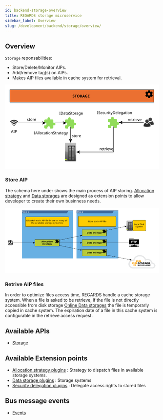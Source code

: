 ```yaml
---
id: backend-storage-overview
title: REGARDS storage microservice
sidebar_label: Overview
slug: /development/backend/storage/overview/
---
```



## Overview

`Storage` reponsabilities:
 * Store/Delete/Monitor AIPs.
 * Add/remove tag(s) on AIPs.
 * Makes AIP files available in cache system for retrieval.

 ![](/schemas/microservices/storage.svg)

### Store AIP

The schema here under shows the main process of AIP storing. [Allocation strategy](../plugins/allocation-strategy/) and [Data storages](../plugins/data-storage/) are designed as extension points to allow developer to create their own businness needs.

![](/schemas/storage/sto-store-aip-simple.png)


### Retrive AIP files

In order to optimize files access time, REGARDS handle a cache storage system. When a file is asked to be retrieve, if the file is not directly accessible from disk storage [Online Data storages](../plugins/data-storage/) the file is temporarly copied in cache system. The expiration date of a file in this cache system is configurable in the retrieve access request.

## Available APIs

* [Storage](../api/)

## Available Extension points

- [Allocation strategy plugins](../plugins/allocation-strategy/) : Strategy to dispatch files in available storage systems.
- [Data storage plugins](../plugins/data-storage/) : Storage systems
- [Security delegation plugins](../plugins/security-delegation/) : Delegate access rights to stored files

## Bus message events

 * [Events](../events/)
